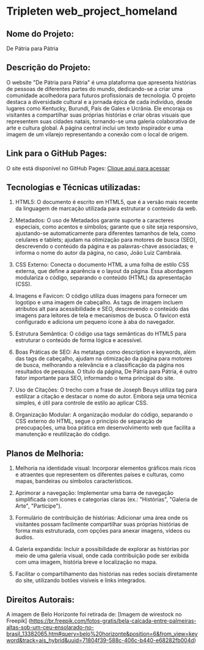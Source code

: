# Tripleten web_project_homeland

## Nome do Projeto:

De Pátria para Pátria

## Descrição do Projeto:

O website "De Pátria para Pátria" é uma plataforma que apresenta histórias de pessoas de diferentes partes do mundo, dedicando-se a criar uma comunidade acolhedora para futuros profissionais de tecnologia. O projeto destaca a diversidade cultural e a jornada épica de cada indivíduo, desde lugares como Kentucky, Burundi, País de Gales e Ucrânia. Ele encoraja os visitantes a compartilhar suas próprias histórias e criar obras visuais que representem suas cidades natais, tornando-se uma galeria colaborativa de arte e cultura global. A página central inclui um texto inspirador e uma imagem de um vilarejo representando a conexão com o local de origem.

## Link para o GitHub Pages:

O site está disponível no GitHub Pages: [Clique aqui para acessar](https://jlcambraia.github.io/web_project_homeland/)

## Tecnologias e Técnicas utilizadas:

1. HTML5: O documento é escrito em HTML5, que é a versão mais recente da linguagem de marcação utilizada para estruturar o conteúdo da web.

2. Metadados: O uso de Metadados garante suporte a caracteres especiais, como acentos e símbolos; garante que o site seja responsivo, ajustando-se automaticamente para diferentes tamanhos de tela, como celulares e tablets; ajudam na otimização para motores de busca (SEO), descrevendo o conteúdo da página e as palavras-chave associadas; e informa o nome do autor da página, no caso, João Luiz Cambraia.

3. CSS Externo: Conecta o documento HTML a uma folha de estilo CSS externa, que define a aparência e o layout da página. Essa abordagem modulariza o código, separando o conteúdo (HTML) da apresentação (CSS).

4. Imagens e Favicon: O código utiliza duas imagens para fornecer um logotipo e uma imagem de cabeçalho. As tags de imagem incluem atributos alt para acessibilidade e SEO, descrevendo o conteúdo das imagens para leitores de tela e mecanismos de busca. O favicon está configurado e adiciona um pequeno ícone à aba do navegador.

5. Estrutura Semântica: O código usa tags semânticas do HTML5 para estruturar o conteúdo de forma lógica e acessível.

6. Boas Práticas de SEO: As metatags como description e keywords, além das tags de cabeçalho, ajudam na otimização da página para motores de busca, melhorando a relevância e a classificação da página nos resultados de pesquisa. O título da página, De Pátria para Pátria, é outro fator importante para SEO, informando o tema principal do site.

7. Uso de Citações: O trecho com a frase de Joseph Beuys utiliza tag para estilizar a citação e destacar o nome do autor. Embora seja uma técnica simples, é útil para controle de estilo ao aplicar CSS.

8. Organização Modular: A organização modular do código, separando o CSS externo do HTML, segue o princípio de separação de preocupações, uma boa prática em desenvolvimento web que facilita a manutenção e reutilização do código.

## Planos de Melhoria:

1. Melhoria na identidade visual: Incorporar elementos gráficos mais ricos e atraentes que representem os diferentes países e culturas, como mapas, bandeiras ou símbolos característicos.

2. Aprimorar a navegação: Implementar uma barra de navegação simplificada com ícones e categorias claras (ex.: "Histórias", "Galeria de Arte", "Participe").

3. Formulário de contribuição de histórias: Adicionar uma área onde os visitantes possam facilmente compartilhar suas próprias histórias de forma mais estruturada, com opções para anexar imagens, vídeos ou áudios.

4. Galeria expandida: Incluir a possibilidade de explorar as histórias por meio de uma galeria visual, onde cada contribuição pode ser exibida com uma imagem, história breve e localização no mapa.

5. Facilitar o compartilhamento das histórias nas redes sociais diretamente do site, utilizando botões visíveis e links integrados.

## Direitos Autorais:

A imagem de Belo Horizonte foi retirada de: [Imagem de wirestock no Freepik] (https://br.freepik.com/fotos-gratis/bela-calcada-entre-palmeiras-altas-sob-um-ceu-ensolarado-no-brasil_13382065.htm#query=belo%20horizonte&position=6&from_view=keyword&track=ais_hybrid&uuid=71804f39-588c-406c-b440-e68282fb004d)
